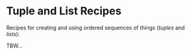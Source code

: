 # Tuple and List Recipes

Recipes for creating and using ordered sequences of things (_tuples_ and _lists_):

TBW…
